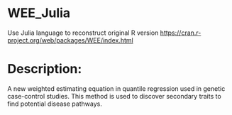 # WEE_Julia
Use Julia language to reconstruct original R version https://cran.r-project.org/web/packages/WEE/index.html

# Description:
A new weighted estimating equation in quantile regression used in genetic case-control studies. This method is used to discover secondary traits to find potential disease pathways.
